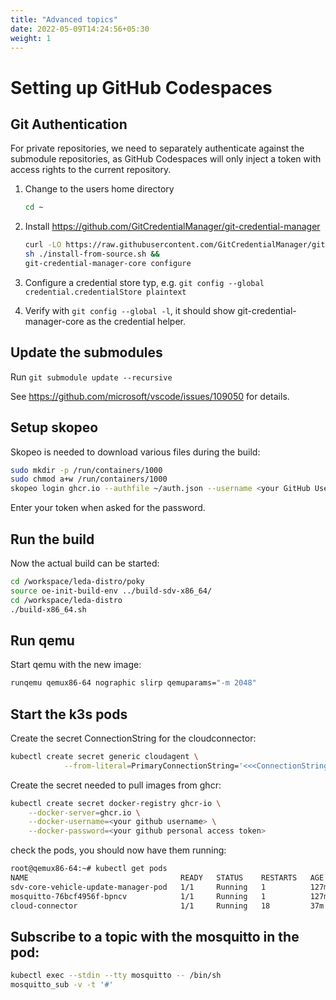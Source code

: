 ```yaml
---
title: "Advanced topics"
date: 2022-05-09T14:24:56+05:30
weight: 1
---
```


# Setting up GitHub Codespaces

## Git Authentication

For private repositories, we need to separately authenticate against the submodule repositories, as
GitHub Codespaces will only inject a token with access rights to the current repository.

1. Change to the users home directory
    ```bash
    cd ~
    ```

2. Install https://github.com/GitCredentialManager/git-credential-manager
    ```bash
    curl -LO https://raw.githubusercontent.com/GitCredentialManager/git-credential-manager/main/src/linux/Packaging.Linux/install-from-source.sh &&
    sh ./install-from-source.sh &&
    git-credential-manager-core configure
    ```
3. Configure a credential store typ, e.g. `git config --global credential.credentialStore plaintext`
4. Verify with `git config --global -l`, it should show git-credential-manager-core as the credential helper.

## Update the submodules
Run `git submodule update --recursive`

See https://github.com/microsoft/vscode/issues/109050 for details.


## Setup skopeo
Skopeo is needed to download various files during the build:

```bash
sudo mkdir -p /run/containers/1000
sudo chmod a+w /run/containers/1000
skopeo login ghcr.io --authfile ~/auth.json --username <your GitHub User> 
```

Enter your token when asked for the password.

## Run the build
Now the actual build can be started:

```bash
cd /workspace/leda-distro/poky
source oe-init-build-env ../build-sdv-x86_64/
cd /workspace/leda-distro
./build-x86_64.sh
```

## Run qemu 
Start qemu with the new image:
```bash
runqemu qemux86-64 nographic slirp qemuparams="-m 2048"
```

## Start the k3s pods

Create the secret ConnectionString for the cloudconnector:
```bash
kubectl create secret generic cloudagent \
            --from-literal=PrimaryConnectionString='<<<ConnectionString>>>'
```

Create the secret needed to pull images from ghcr:
```bash
kubectl create secret docker-registry ghcr-io \
    --docker-server=ghcr.io \
    --docker-username=<your github username> \
    --docker-password=<your github personal access token>
```

check the pods, you should now have them running:
```bash
root@qemux86-64:~# kubectl get pods
NAME                                  READY   STATUS    RESTARTS   AGE
sdv-core-vehicle-update-manager-pod   1/1     Running   1          127m
mosquitto-76bcf4956f-bpncv            1/1     Running   1          127m
cloud-connector                       1/1     Running   18         37m
```

## Subscribe to a topic with the mosquitto in the pod:
```bash
kubectl exec --stdin --tty mosquitto -- /bin/sh
mosquitto_sub -v -t '#'
```




